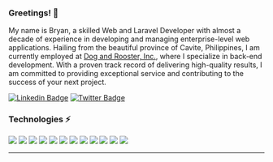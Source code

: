 ### Greetings! 👋
My name is Bryan, a skilled Web and Laravel Developer with almost a decade of experience in developing and managing enterprise-level web applications. Hailing from the beautiful province of Cavite, Philippines, I am currently employed at [Dog and Rooster, Inc.](https://dogandrooster.com/), where I specialize in back-end development. With a proven track record of delivering high-quality results, I am committed to providing exceptional service and contributing to the success of your next project.

[![Linkedin Badge](https://img.shields.io/badge/-bjaydelaluya-0077B5?style=flat-square&logo=Linkedin&logoColor=white&link=https://www.linkedin.com/in/bjcdl/)](https://www.linkedin.com/in/bjcdl/)
[![Twitter Badge](https://img.shields.io/badge/-bjaydelaluya-1DA1F2?style=flat-square&logo=twitter&logoColor=white&link=https://twitter.com/bjaydelaluya/)](https://twitter.com/bjaydelaluya)

### Technologies ⚡

<img src="https://img.shields.io/badge/-PHP-777BB4?style=flat-square&logo=php&logoColor=FFFFFF"> <img src="https://img.shields.io/badge/-HTML5-E34F26?style=flat-square&logo=html5&logoColor=FFFFFF">
<img src="https://img.shields.io/badge/-CSS3-1572B6?style=flat-square&logo=css3&logoColor=FFFFFF">
<img src="https://img.shields.io/badge/-JavaScript-F7DF1E?style=flat-square&logo=javascript&logoColor=FFFFFF">
<img src="https://img.shields.io/badge/-Bootstrap-7952B3?style=flat-square&logo=bootstrap&logoColor=FFFFFF">
<img src="https://img.shields.io/badge/-Laravel-FF2D20?style=flat-square&logo=laravel&logoColor=FFFFFF">
<img src="https://img.shields.io/badge/-VueJS-4FC08D?style=flat-square&logo=vue.js&logoColor=FFFFFF">
<img src="https://img.shields.io/badge/-Quasar-212121?style=flat-square&logo=quasar&logoColor=5ED3F3">
<img src="https://img.shields.io/badge/-Tailwind%20CSS-212121?style=flat-square&logo=tailwindcss&logoColor=FFFFFF">
<img src="https://img.shields.io/badge/-ReactJS-212121?style=flat-square&logo=react&logoColor=5ED3F3">
<img src="https://img.shields.io/badge/-MySQL-4479A1?style=flat-square&logo=mysql&logoColor=FFFFFF">
<img src="https://img.shields.io/badge/-Git-F05032?style=flat-square&logo=git&logoColor=FFFFFF">

---

<!--
**bryanjamesdelaluya/bryanjamesdelaluya** is a ✨ _special_ ✨ repository because its `README.md` (this file) appears on your GitHub profile.

Here are some ideas to get you started:

- 🔭 I’m currently working on ...
- 🌱 I’m currently learning ...
- 👯 I’m looking to collaborate on ...
- 🤔 I’m looking for help with ...
- 💬 Ask me about ...
- 📫 How to reach me: ...
- 😄 Pronouns: ...
- ⚡ Fun fact: ...
-->
